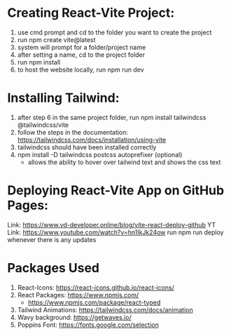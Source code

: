 # Creating React-Vite Project:
1. use cmd prompt and cd to the folder you want to create the project
2. run npm create vite@latest
3. system will prompt for a folder/project name
4. after setting a name, cd to the project folder
5. run npm install
6. to host the website locally, run npm run dev

# Installing Tailwind:
1. after step 6 in the same project folder, run npm install tailwindcss @tailwindcss/vite
2. follow the steps in the documentation: https://tailwindcss.com/docs/installation/using-vite
3. tailwindcss should have been installed correctly 
4. npm install -D tailwindcss postcss autoprefixer (optional)
    - allows the ability to hover over tailwind text and shows the css text

# Deploying React-Vite App on GitHub Pages:
Link: https://www.vd-developer.online/blog/vite-react-deploy-github
YT Link: https://www.youtube.com/watch?v=hn1IkJk24ow
run npm run deploy whenever there is any updates

# Packages Used
1. React-Icons: https://react-icons.github.io/react-icons/
2. React Packages: https://www.npmjs.com/
    - https://www.npmjs.com/package/react-typed
3. Tailwind Animations: https://tailwindcss.com/docs/animation
4. Wavy background: https://getwaves.io/
5. Poppins Font: https://fonts.google.com/selection
